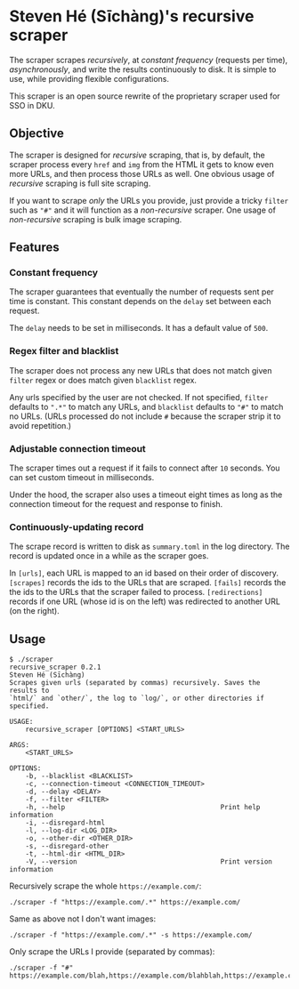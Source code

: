 # Steven Hé (Sīchàng)'s recursive scraper

The scraper scrapes *recursively*,
at *constant frequency* (requests per time),
*asynchronously*,
and write the results continuously to disk.
It is simple to use,
while providing flexible configurations.

This scraper is an open source rewrite
of the proprietary scraper used for SSO in DKU.

## Objective

The scraper is designed for *recursive* scraping,
that is,
by default,
the scraper process every `href` and `img`
from the HTML it gets to know even more URLs,
and then process those URLs as well.
One obvious usage of *recursive* scraping is full site scraping.

If you want to scrape *only* the URLs you provide,
just provide a tricky `filter` such as `"#"`
and it will function as a *non-recursive* scraper.
One usage of *non-recursive* scraping is bulk image scraping.

## Features

### Constant frequency

The scraper guarantees that eventually the number of requests sent
per time is constant.
This constant depends on the `delay` set between each request.

The `delay` needs to be set in milliseconds.
It has a default value of `500`.

### Regex filter and blacklist

The scraper does not process any new URLs
that does not match given `filter` regex
or does match given `blacklist` regex.

Any urls specified by the user are not checked.
If not specified,
`filter` defaults to `".*"` to match any URLs,
and `blacklist` defaults to `"#"` to match no URLs.
(URLs processed do not include `#` because the scraper strip it to avoid repetition.)

### Adjustable connection timeout

The scraper times out a request if it fails to connect after `10` seconds.
You can set custom timeout in milliseconds.

Under the hood,
the scraper also uses a timeout eight times as long as the connection timeout
for the request and response to finish.

### Continuously-updating record

The scrape record is written to disk as `summary.toml` in the log directory.
The record is updated once in a while as the scraper goes.

In `[urls]`,
each URL is mapped to an id based on their order of discovery.
`[scrapes]` records the ids to the URLs that are scraped.
`[fails]` records the the ids to the URLs that the scraper failed to process.
`[redirections]` records if one URL (whose id is on the left)
was redirected to another URL (on the right).

## Usage

```shell
$ ./scraper
recursive_scraper 0.2.1
Steven Hé (Sīchàng)
Scrapes given urls (separated by commas) recursively. Saves the results to 
`html/` and `other/`, the log to `log/`, or other directories if specified.

USAGE:
    recursive_scraper [OPTIONS] <START_URLS>

ARGS:
    <START_URLS>

OPTIONS:
    -b, --blacklist <BLACKLIST>
    -c, --connection-timeout <CONNECTION_TIMEOUT>
    -d, --delay <DELAY>
    -f, --filter <FILTER>
    -h, --help                                       Print help information
    -i, --disregard-html
    -l, --log-dir <LOG_DIR>
    -o, --other-dir <OTHER_DIR>
    -s, --disregard-other
    -t, --html-dir <HTML_DIR>
    -V, --version                                    Print version information
```

Recursively scrape the whole `https://example.com/`:

```shell
./scraper -f "https://example.com/.*" https://example.com/
```

Same as above not I don't want images:

```shell
./scraper -f "https://example.com/.*" -s https://example.com/
```

Only scrape the URLs I provide (separated by commas):

```shell
./scraper -f "#" https://example.com/blah,https://example.com/blahblah,https://example.com/bla
```
